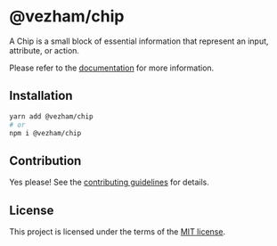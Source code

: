 # @vezham/chip

A Chip is a small block of essential information that represent an input, attribute, or action.

Please refer to the [documentation](https://heroui.com/docs/components/chip) for more information.

## Installation

```sh
yarn add @vezham/chip
# or
npm i @vezham/chip
```

## Contribution

Yes please! See the
[contributing guidelines](https://github.com/vezham/heroui/blob/master/CONTRIBUTING.md)
for details.

## License

This project is licensed under the terms of the
[MIT license](https://github.com/vezham/heroui/blob/master/LICENSE).
